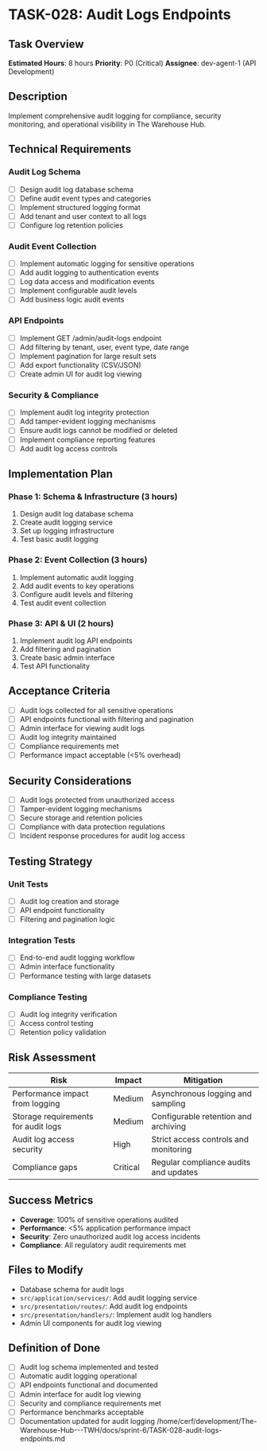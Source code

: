 # TASK-028: Audit Logs Endpoints

## Task Overview

**Estimated Hours**: 8 hours
**Priority**: P0 (Critical)
**Assignee**: dev-agent-1 (API Development)

## Description

Implement comprehensive audit logging for compliance, security monitoring, and operational visibility in The Warehouse Hub.

## Technical Requirements

### Audit Log Schema
- [ ] Design audit log database schema
- [ ] Define audit event types and categories
- [ ] Implement structured logging format
- [ ] Add tenant and user context to all logs
- [ ] Configure log retention policies

### Audit Event Collection
- [ ] Implement automatic logging for sensitive operations
- [ ] Add audit logging to authentication events
- [ ] Log data access and modification events
- [ ] Implement configurable audit levels
- [ ] Add business logic audit events

### API Endpoints
- [ ] Implement GET /admin/audit-logs endpoint
- [ ] Add filtering by tenant, user, event type, date range
- [ ] Implement pagination for large result sets
- [ ] Add export functionality (CSV/JSON)
- [ ] Create admin UI for audit log viewing

### Security & Compliance
- [ ] Implement audit log integrity protection
- [ ] Add tamper-evident logging mechanisms
- [ ] Ensure audit logs cannot be modified or deleted
- [ ] Implement compliance reporting features
- [ ] Add audit log access controls

## Implementation Plan

### Phase 1: Schema & Infrastructure (3 hours)
1. Design audit log database schema
2. Create audit logging service
3. Set up logging infrastructure
4. Test basic audit logging

### Phase 2: Event Collection (3 hours)
1. Implement automatic audit logging
2. Add audit events to key operations
3. Configure audit levels and filtering
4. Test audit event collection

### Phase 3: API & UI (2 hours)
1. Implement audit log API endpoints
2. Add filtering and pagination
3. Create basic admin interface
4. Test API functionality

## Acceptance Criteria

- [ ] Audit logs collected for all sensitive operations
- [ ] API endpoints functional with filtering and pagination
- [ ] Admin interface for viewing audit logs
- [ ] Audit log integrity maintained
- [ ] Compliance requirements met
- [ ] Performance impact acceptable (<5% overhead)

## Security Considerations

- [ ] Audit logs protected from unauthorized access
- [ ] Tamper-evident logging mechanisms
- [ ] Secure storage and retention policies
- [ ] Compliance with data protection regulations
- [ ] Incident response procedures for audit log access

## Testing Strategy

### Unit Tests
- [ ] Audit log creation and storage
- [ ] API endpoint functionality
- [ ] Filtering and pagination logic

### Integration Tests
- [ ] End-to-end audit logging workflow
- [ ] Admin interface functionality
- [ ] Performance testing with large datasets

### Compliance Testing
- [ ] Audit log integrity verification
- [ ] Access control testing
- [ ] Retention policy validation

## Risk Assessment

| Risk | Impact | Mitigation |
|------|--------|------------|
| Performance impact from logging | Medium | Asynchronous logging and sampling |
| Storage requirements for audit logs | Medium | Configurable retention and archiving |
| Audit log access security | High | Strict access controls and monitoring |
| Compliance gaps | Critical | Regular compliance audits and updates |

## Success Metrics

- **Coverage**: 100% of sensitive operations audited
- **Performance**: <5% application performance impact
- **Security**: Zero unauthorized audit log access incidents
- **Compliance**: All regulatory audit requirements met

## Files to Modify

- Database schema for audit logs
- `src/application/services/`: Add audit logging service
- `src/presentation/routes/`: Add audit log endpoints
- `src/presentation/handlers/`: Implement audit log handlers
- Admin UI components for audit log viewing

## Definition of Done

- [ ] Audit log schema implemented and tested
- [ ] Automatic audit logging operational
- [ ] API endpoints functional and documented
- [ ] Admin interface for audit log viewing
- [ ] Security and compliance requirements met
- [ ] Performance benchmarks acceptable
- [ ] Documentation updated for audit logging</content>
<parameter name="filePath">/home/cerf/development/The-Warehouse-Hub---TWH/docs/sprint-6/TASK-028-audit-logs-endpoints.md